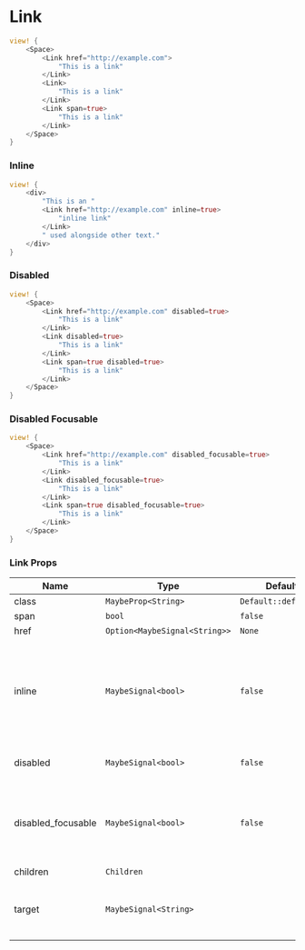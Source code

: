 # Link

```rust demo
view! {
    <Space>
        <Link href="http://example.com">
            "This is a link"
        </Link>
        <Link>
            "This is a link"
        </Link>
        <Link span=true>
            "This is a link"
        </Link>
    </Space>
}
```

### Inline

```rust demo
view! {
    <div>
        "This is an "
        <Link href="http://example.com" inline=true>
            "inline link"
        </Link>
        " used alongside other text."
    </div>
}
```

### Disabled

```rust demo
view! {
    <Space>
        <Link href="http://example.com" disabled=true>
            "This is a link"
        </Link>
        <Link disabled=true>
            "This is a link"
        </Link>
        <Link span=true disabled=true>
            "This is a link"
        </Link>
    </Space>
}
```

### Disabled Focusable

```rust demo
view! {
    <Space>
        <Link href="http://example.com" disabled_focusable=true>
            "This is a link"
        </Link>
        <Link disabled_focusable=true>
            "This is a link"
        </Link>
        <Link span=true disabled_focusable=true>
            "This is a link"
        </Link>
    </Space>
}
```

### Link Props

| Name | Type | Default | Description |
| --- | --- | --- | --- |
| class | `MaybeProp<String>` | `Default::default()` |  |
| span | `bool` | `false` |  |
| href | `Option<MaybeSignal<String>>` | `None` |  |
| inline | `MaybeSignal<bool>` | `false` | If true, changes styling when the link is being used alongside other text content. |
| disabled | `MaybeSignal<bool>` | `false` | Whether the link is disabled. |
| disabled_focusable | `MaybeSignal<bool>` | `false` | When set, allows the link to be focusable even when it has been disabled. |
| children | `Children` |  |  |
| target | `MaybeSignal<String>` |  | Specifies where to open the linked document. |
